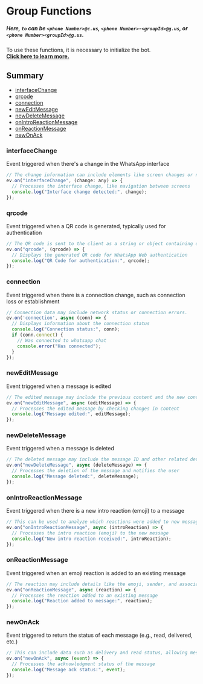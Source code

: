 # Group Functions

##### Here, `to` can be `<phone Number>@c.us`, `<phone Number>-<groupId>@g.us`, or `<phone Number><groupId>@g.us`.

To use these functions, it is necessary to initialize the bot.  
[**Click here to learn more.**](../Getting%20Started/start_bot.html)

## Summary
 - [interfaceChange](#interfaceChange)
 - [qrcode](#qrcode)
 - [connection](#connection)
 - [newEditMessage](#newEditMessage)
 - [newDeleteMessage](#newDeleteMessage)
 - [onIntroReactionMessage](#onIntroReactionMessage)
 - [onReactionMessage](#onReactionMessage)
 - [newOnAck](#newOnAck)

### interfaceChange
Event triggered when there's a change in the WhatsApp interface

```javascript
// The change information can include elements like screen changes or navigation.
ev.on("interfaceChange", (change: any) => {
  // Processes the interface change, like navigation between screens
  console.log("Interface change detected:", change);
});
```

### qrcode
Event triggered when a QR code is generated, typically used for authentication

```javascript
// The QR code is sent to the client as a string or object containing data for login.
ev.on("qrcode", (qrcode) => {
  // Displays the generated QR code for WhatsApp Web authentication
  console.log("QR Code for authentication:", qrcode);
});
```

### connection
Event triggered when there is a connection change, such as connection loss or establishment

```javascript
// Connection data may include network status or connection errors.
ev.on('connection', async (conn) => {
  // Displays information about the connection status
  console.log("Connection status:", conn);
  if (conn.connect) {
    // Was connected to whatsapp chat
    console.error("Has connected");
  }
});
```

### newEditMessage
Event triggered when a message is edited

```javascript
// The edited message may include the previous content and the new content.
ev.on("newEditMessage", async (editMessage) => {
  // Processes the edited message by checking changes in content
  console.log("Message edited:", editMessage);
});
```

### newDeleteMessage
Event triggered when a message is deleted

```javascript
// The deleted message may include the message ID and other related details.
ev.on("newDeleteMessage", async (deleteMessage) => {
  // Processes the deletion of the message and notifies the user
  console.log("Message deleted:", deleteMessage);
});
```

### onIntroReactionMessage
Event triggered when there is a new intro reaction (emoji) to a message

```javascript
// This can be used to analyze which reactions were added to new messages.
ev.on("onIntroReactionMessage", async (introReaction) => {
  // Processes the intro reaction (emoji) to the new message
  console.log("New intro reaction received:", introReaction);
});
```

### onReactionMessage
Event triggered when an emoji reaction is added to an existing message

```javascript
// The reaction may include details like the emoji, sender, and associated message.
ev.on("onReactionMessage", async (reaction) => {
  // Processes the reaction added to an existing message
  console.log("Reaction added to message:", reaction);
});
```

### newOnAck
Event triggered to return the status of each message (e.g., read, delivered, etc.)

```javascript
// This can include data such as delivery and read status, allowing message state tracking.
ev.on("newOnAck", async (event) => {
  // Processes the acknowledgment status of the message
  console.log("Message ack status:", event);
});
```